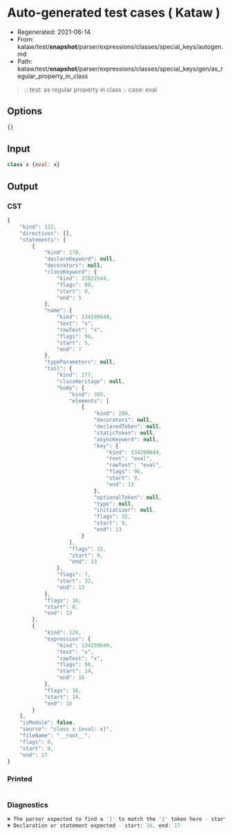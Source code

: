 # Auto-generated test cases ( Kataw )
- Regenerated: 2021-06-14
- From: kataw/test/__snapshot__/parser/expressions/classes/special_keys/autogen.md
- Path: kataw/test/__snapshot__/parser/expressions/classes/special_keys/gen/as_regular_property_in_class
> :: test: as regular property in class
> :: case: eval
## Options

`````js
{}
`````
## Input

`````js
class x {eval: x}
`````
## Output

### CST

```javascript
{
    "kind": 122,
    "directives": [],
    "statements": [
        {
            "kind": 178,
            "declareKeyword": null,
            "decorators": null,
            "classKeyword": {
                "kind": 37822544,
                "flags": 80,
                "start": 0,
                "end": 5
            },
            "name": {
                "kind": 134299649,
                "text": "x",
                "rawText": "x",
                "flags": 96,
                "start": 5,
                "end": 7
            },
            "typeParameters": null,
            "tail": {
                "kind": 277,
                "classHeritage": null,
                "body": {
                    "kind": 303,
                    "elements": [
                        {
                            "kind": 280,
                            "decorators": null,
                            "declaredToken": null,
                            "staticToken": null,
                            "asyncKeyword": null,
                            "key": {
                                "kind": 134299649,
                                "text": "eval",
                                "rawText": "eval",
                                "flags": 96,
                                "start": 9,
                                "end": 13
                            },
                            "optionalToken": null,
                            "type": null,
                            "initializer": null,
                            "flags": 32,
                            "start": 9,
                            "end": 13
                        }
                    ],
                    "flags": 32,
                    "start": 9,
                    "end": 13
                },
                "flags": 7,
                "start": 32,
                "end": 13
            },
            "flags": 16,
            "start": 0,
            "end": 13
        },
        {
            "kind": 120,
            "expression": {
                "kind": 134299649,
                "text": "x",
                "rawText": "x",
                "flags": 96,
                "start": 14,
                "end": 16
            },
            "flags": 16,
            "start": 14,
            "end": 16
        }
    ],
    "isModule": false,
    "source": "class x {eval: x}",
    "fileName": "__root__",
    "flags": 0,
    "start": 0,
    "end": 17
}
```

### Printed

```javascript

```

### Diagnostics

```javascript
✖ The parser expected to find a '}' to match the '{' token here - start: 13, end: 14
✖ Declaration or statement expected - start: 16, end: 17

```

